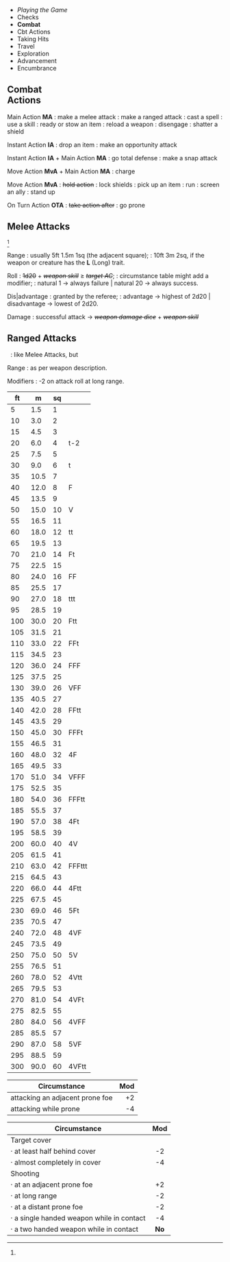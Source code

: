 
<!-- .margin.compass -->
* _Playing the Game_
* Checks
* **Combat**
* Cbt Actions
* Taking Hits
* Travel
* Exploration
* Advancement
* Encumbrance


## Combat<br/>Actions

Main Action **MA**
: make a melee attack
: make a ranged attack
: cast a spell
: use a skill
: ready or stow an item
: reload a weapon
: disengage
: shatter a shield

Instant Action **IA**
: drop an item
: make an opportunity attack

Instant Action **IA** + Main Action **MA**
: go total defense
: make a snap attack

Move Action **MvA** + Main Action **MA**
: charge

Move Action **MvA**
: ~~hold action~~
: lock shields
: pick up an item
: run
: screen an ally
: stand up

On Turn Action **OTA**
: ~~take action after~~
: go prone


## Melee Attacks

[^1]

Range
: usually 5ft 1.5m 1sq (the adjacent square);
: 10ft 3m 2sq, if the weapon or creature has the **L** (Long) trait.

Roll
: ~~1d20~~ + ~~_weapon skill_~~ ≥ ~~_target AC_~~;
: circumstance table might add a modifier;
: natural 1 → always failure | natural 20 → always success.

Dis|advantage
: granted by the referee;
: advantage → highest of 2d20 | disadvantage → lowest of 2d20.

Damage
: successful attack → ~~_weapon damage dice_~~ + ~~_weapon skill_~~


## Ranged Attacks

<!-- .with-preamble -->
&nbsp;
: like Melee Attacks, but

Range
: as per weapon description.

Modifiers
: -2 on attack roll at long range.


[^1]:
  <!-- .ranges.u375px -->
  | ft | m | sq |   |
  |----|---|----|---|
  | 5  | 1.5 | 1 |   |
  | 10 | 3.0 | 2 |   |
  | 15 | 4.5 | 3 |
  | 20 | 6.0 | 4 | t-2 |
  | 25 | 7.5 | 5 |  |
  | 30 | 9.0 | 6 | t |
  | 35 | 10.5 | 7 |  |
  | 40 | 12.0 | 8 | F |
  | 45 | 13.5 | 9 |  |
  | 50 | 15.0 | 10 | V |
  | 55 | 16.5 | 11 |  |
  | 60 | 18.0 | 12 | tt |
  | 65 | 19.5 | 13 |  |
  | 70 | 21.0 | 14 | Ft |
  | 75 | 22.5 | 15 |  |
  | 80 | 24.0 | 16 | FF |
  | 85 | 25.5 | 17 |  |
  | 90 | 27.0 | 18 | ttt |
  | 95 | 28.5 | 19 |  |
  | 100 | 30.0 | 20 | Ftt |
  | 105 | 31.5 | 21 |  |
  | 110 | 33.0 | 22 | FFt |
  | 115 | 34.5 | 23 |  |
  | 120 | 36.0 | 24 | FFF |
  | 125 | 37.5 | 25 |  |
  | 130 | 39.0 | 26 | VFF |
  | 135 | 40.5 | 27 |  |
  | 140 | 42.0 | 28 | FFtt |
  | 145 | 43.5 | 29 |  |
  | 150 | 45.0 | 30 | FFFt |
  | 155 | 46.5 | 31 |  |
  | 160 | 48.0 | 32 | 4F |
  | 165 | 49.5 | 33 |  |
  | 170 | 51.0 | 34 | VFFF |
  | 175 | 52.5 | 35 |  |
  | 180 | 54.0 | 36 | FFFtt |
  | 185 | 55.5 | 37 |  |
  | 190 | 57.0 | 38 | 4Ft |
  | 195 | 58.5 | 39 |  |
  | 200 | 60.0 | 40 | 4V |
  | 205 | 61.5 | 41 |  |
  | 210 | 63.0 | 42 | FFFttt |
  | 215 | 64.5 | 43 |  |
  | 220 | 66.0 | 44 | 4Ftt |
  | 225 | 67.5 | 45 |  |
  | 230 | 69.0 | 46 | 5Ft |
  | 235 | 70.5 | 47 |  |
  | 240 | 72.0 | 48 | 4VF |
  | 245 | 73.5 | 49 |  |
  | 250 | 75.0 | 50 | 5V |
  | 255 | 76.5 | 51 |  |
  | 260 | 78.0 | 52 | 4Vtt |
  | 265 | 79.5 | 53 |  |
  | 270 | 81.0 | 54 | 4VFt |
  | 275 | 82.5 | 55 |  |
  | 280 | 84.0 | 56 | 4VFF |
  | 285 | 85.5 | 57 |  |
  | 290 | 87.0 | 58 | 5VF |
  | 295 | 88.5 | 59 |  |
  | 300 | 90.0 | 60 | 4VFtt |


<!-- RETURN -->


<!-- .modifiers.hidden -->
| Circumstance                    | Mod |
|---------------------------------|----:|
| attacking an adjacent prone foe |  +2 |
| attacking while prone           |  -4 |

<!-- .modifiers.hidden -->
| Circumstance                              | Mod    |
|-------------------------------------------|:------:|
| Target cover                              |        |
| · at least half behind cover              | -2     |
| · almost completely in cover              | -4     |
| Shooting                                  |        |
| · at an adjacent prone foe                | +2     |
| · at long range                           | -2     |
| · at a distant prone foe                  | -2     |
| · a single handed weapon while in contact | -4     |
| · a two handed weapon while in contact    | **No** |

